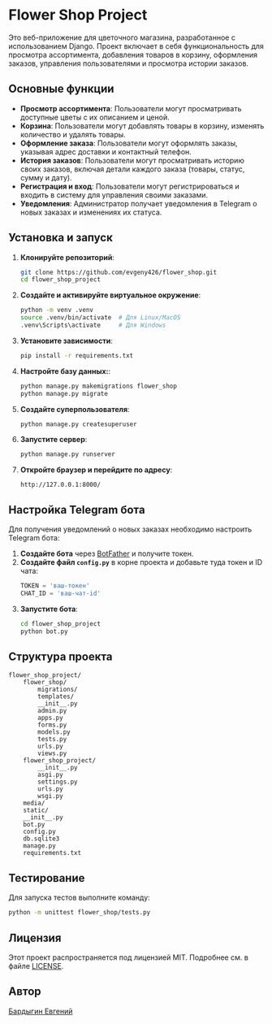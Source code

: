 # Flower Shop Project

Это веб-приложение для цветочного магазина, разработанное с использованием Django. Проект включает в себя функциональность для просмотра ассортимента, добавления товаров в корзину, оформления заказов, управления пользователями и просмотра истории заказов.

## Основные функции

- **Просмотр ассортимента**: Пользователи могут просматривать доступные цветы с их описанием и ценой.
- **Корзина**: Пользователи могут добавлять товары в корзину, изменять количество и удалять товары.
- **Оформление заказа**: Пользователи могут оформлять заказы, указывая адрес доставки и контактный телефон.
- **История заказов**: Пользователи могут просматривать историю своих заказов, включая детали каждого заказа (товары, статус, сумму и дату).
- **Регистрация и вход**: Пользователи могут регистрироваться и входить в систему для управления своими заказами.
- **Уведомления**: Администратор получает уведомления в Telegram о новых заказах и изменениях их статуса.

## Установка и запуск

1. **Клонируйте репозиторий**:
   ```bash
   git clone https://github.com/evgeny426/flower_shop.git
   cd flower_shop_project
   ```

2. **Создайте и активируйте виртуальное окружение**:
   ```bash
   python -m venv .venv
   source .venv/bin/activate  # Для Linux/MacOS
   .venv\Scripts\activate     # Для Windows
   ```

3. **Установите зависимости**:
   ```bash
   pip install -r requirements.txt
   ```

4. **Настройте базу данных:**:
   ```bash
   python manage.py makemigrations flower_shop
   python manage.py migrate
   ```

5. **Создайте суперпользователя**:
   ```bash
   python manage.py createsuperuser
   ```

6. **Запустите сервер**:
   ```bash
   python manage.py runserver
   ```

7. **Откройте браузер и перейдите по адресу**:
   ```
   http://127.0.0.1:8000/
   ```

## Настройка Telegram бота

Для получения уведомлений о новых заказах необходимо настроить Telegram бота:

1. **Создайте бота** через [BotFather](https://core.telegram.org/bots#botfather) и получите токен.
2. **Создайте файл `config.py`** в корне проекта и добавьте туда токен и ID чата:
   ```python
   TOKEN = 'ваш-токен'
   CHAT_ID = 'ваш-чат-id'
   ```
3. **Запустите бота**:
   ```bash
   cd flower_shop_project
   python bot.py
   ```

## Структура проекта

```
flower_shop_project/
    flower_shop/
        migrations/
        templates/
        __init__.py
        admin.py
        apps.py
        forms.py
        models.py
        tests.py
        urls.py
        views.py
    flower_shop_project/
        __init__.py
        asgi.py
        settings.py
        urls.py
        wsgi.py
    media/
    static/
    __init__.py
    bot.py
    config.py
    db.sqlite3
    manage.py
    requirements.txt
```

## Тестирование

Для запуска тестов выполните команду:
```bash
python -m unittest flower_shop/tests.py
```

## Лицензия

Этот проект распространяется под лицензией MIT. Подробнее см. в файле [LICENSE](LICENSE).

## Автор

[Бардыгин Евгений](https://github.com/evgeny426)
```

